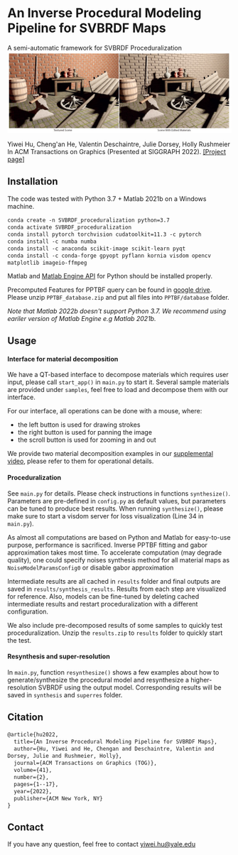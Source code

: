 # An Inverse Procedural Modeling Pipeline for SVBRDF Maps
A semi-automatic framework for SVBRDF Proceduralization
![teaser](teaser.jpg)

Yiwei Hu, Cheng'an He, Valentin Deschaintre, Julie Dorsey, Holly Rushmeier
In ACM Transactions on Graphics (Presented at SIGGRAPH 2022). [[Project page]](https://yiweihu.netlify.app/project/hu2022/)
## Installation
The code was tested with Python 3.7 + Matlab 2021b on a Windows machine.
```
conda create -n SVBRDF_proceduralization python=3.7
conda activate SVBRDF_proceduralization
conda install pytorch torchvision cudatoolkit=11.3 -c pytorch
conda install -c numba numba
conda install -c anaconda scikit-image scikit-learn pyqt
conda install -c conda-forge gpyopt pyflann kornia visdom opencv matplotlib imageio-ffmpeg
```
Matlab and [Matlab Engine API](https://www.mathworks.com/help/matlab/matlab-engine-for-python.html) for Python should be installed properly.

Precomputed Features for PPTBF query can be found in [google drive](https://drive.google.com/file/d/1_mSTi0OYHQqUNFdPP3gBufUtkqpFx-Dy/view?usp=drive_link). Please unzip `PPTBF_database.zip` and put all files into `PPTBF/database` folder.

*Note that Matlab 2022b doesn't support Python 3.7. We recommend using eariler version of Matlab Engine e.g Matlab 2021b.*

## Usage
#### Interface for material decomposition
We have a QT-based interface to decompose materials which requires user input, please call `start_app()` in `main.py` to start it. Several sample materials are provided under `samples`, feel free to load and decompose them with our interface.

For our interface, all operations can be done with a mouse, where:
- the left button is used for drawing strokes
- the right button is used for panning the image
- the scroll button is used for zooming in and out

We provide two material decomposition examples in our [supplemental video](https://youtu.be/BUppiilIrM8?t=28), please refer to them for operational details.

#### Proceduralization
See `main.py` for details. Please check instructions in functions `synthesize()`. 
Parameters are pre-defined in `config.py` as default values, but parameters can be tuned to produce best results. 
When running `synthesize()`, please make sure to start a visdom server for loss visualization (Line 34 in `main.py`).

As almost all computations are based on Python and Matlab for easy-to-use purpose, performance is sacrificed. 
Inverse PPTBF fitting and gabor approximation takes most time. To accelerate computation (may degrade quality), 
one could specify noises synthesis method for all material maps as `NoiseModelParamsConfig0` or disable gabor approximation

Intermediate results are all cached in `results` folder and final outputs are saved in `results/synthesis_results`. 
Results from each step are visualized for reference. Also, models can be fine-tuned by deleting cached intermediate results 
and restart proceduralization with a different configuration.

We also include pre-decomposed results of some samples to quickly test proceduralization. Unzip the `results.zip` to `results` folder 
to quickly start the test.

#### Resynthesis and super-resolution
In `main.py`, function `resynthesize()` shows a few examples about how to generate/synthesize the procedural model 
and resynthesize a higher-resolution SVBRDF using the output model. Corresponding results will be saved in `synthesis` and `superres` folder.
## Citation
```
@article{hu2022,
  title={An Inverse Procedural Modeling Pipeline for SVBRDF Maps},
  author={Hu, Yiwei and He, Chengan and Deschaintre, Valentin and Dorsey, Julie and Rushmeier, Holly},
  journal={ACM Transactions on Graphics (TOG)},
  volume={41},
  number={2},
  pages={1--17},
  year={2022},
  publisher={ACM New York, NY}
}
```

## Contact
If you have any question, feel free to contact yiwei.hu@yale.edu
